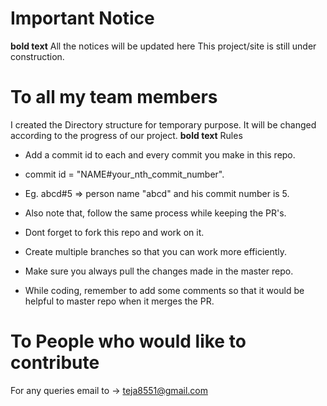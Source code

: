 # Important Notice
**bold text** All the notices will be updated here
This project/site is still under construction. 


# To all my team members

I created the Directory structure for temporary purpose. It will be changed according to the progress of our project.
**bold text** Rules
* Add a commit id to each and every commit you make in this repo.
* commit id = "NAME#your_nth_commit_number".
* Eg. abcd#5 => person name "abcd" and his commit number is 5.
* Also note that, follow the same process while keeping the PR's.

* Dont forget to fork this repo and work on it.
* Create multiple branches so that you can work more efficiently.
* Make sure you always pull the changes made in the master repo.
* While coding, remember to add some comments so that it would be helpful to master repo when it merges the PR.


# To People who would like to contribute

For any queries email to -> teja8551@gmail.com